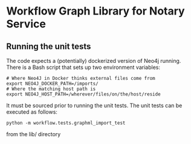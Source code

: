 # Workflow Graph Library for Notary Service

## Running the unit tests

The code expects a (potentially) dockerized version of Neo4j running. There is a Bash script that sets up two environment variables: 
```
# Where Neo4J in Docker thinks external files come from 
export NEO4J_DOCKER_PATH=/imports/
# Where the matching host path is
export NEO4J_HOST_PATH=/wherever/files/on/the/host/reside
```

It must be sourced prior to running the unit tests. The unit tests can be executed as follows:

```
python -m workflow.tests.graphml_import_test 
```

from the lib/ directory

